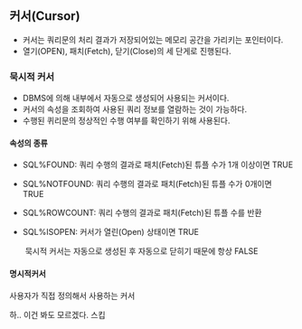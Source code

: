 ## 커서(Cursor)

- 커서는 쿼리문의 처리 결과가 저장되어있는 메모리 공간을 가리키는 포인터이다.
- 열기(OPEN), 패치(Fetch), 닫기(Close)의 세 단게로 진행된다.



### 묵시적 커서

- DBMS에 의해 내부에서 자동으로 생성되어 사용되는 커서이다.
- 커서의 속성을 조회하여 사용된 쿼리 정보를 열람하는 것이 가능하다.
- 수행된 퀴리문의 정상적인 수행 여부를 확인하기 위해 사용된다.



#### 속성의 종류

- SQL%FOUND: 쿼리 수행의 결과로 패치(Fetch)된 튜플 수가 1개 이상이면 TRUE

- SQL%NOTFOUND: 쿼리 수행의 결과로 패치(Fetch)된 튜플 수가 0개이면 TRUE

- SQL%ROWCOUNT: 쿼리 수행의 결과로 패치(Fetch)된 튜플 수를 반환

- SQL%ISOPEN: 커서가 열린(Open) 상태이면 TRUE

  ​							묵시적 커서는 자동으로 생성된 후 자동으로 닫히기 때문에 항상 FALSE



#### 명시적커서

 사용자가 직접 정의해서 사용하는 커서



하.. 이건 봐도 모르겠다. 스킵

